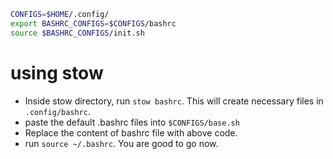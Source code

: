 ```bash
CONFIGS=$HOME/.config/
export BASHRC_CONFIGS=$CONFIGS/bashrc 
source $BASHRC_CONFIGS/init.sh
```


# using stow
- Inside stow directory, run `stow bashrc`. This will create necessary files in `.config/bashrc`.
- paste the default .bashrc files into `$CONFIGS/base.sh`
- Replace the content of bashrc file with above code.
- run `source ~/.bashrc`. You are good to go now.

